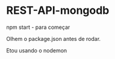 # REST-API-mongodb

npm start - para começar

Olhem o package.json antes de rodar.

Etou usando o nodemon
